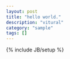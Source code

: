 ```yaml
---
layout: post
title: "hello world."
description: "vitural"
category: "sample" 
tags: []
---
```

{% include JB/setup %}
